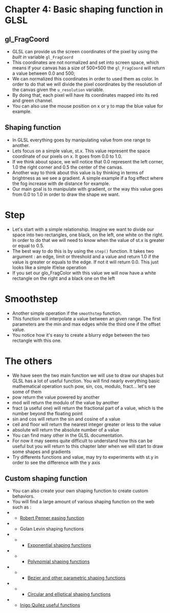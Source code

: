 # Chapter 4: Basic shaping function in GLSL

## gl_FragCoord
* GLSL can provide us the screen coordinates of the pixel by using the _built in_ variable ```gl_FragCoord```
* This coordinates are not normalized and set into screen space, which means if your canvas has a size of 500×500 the ```gl_FragCoord``` will return a value between 0.0 and 500;
* We can normalized this coordinates in order to used them as color. In order to do that we will divide the pixel coordinates by the resolution of the canvas given the ```u_resolution``` variable.
* By doing that, each pixel will have its coordinates mapped into its red and green channel.
* You can also use the mouse position on x or y to map the blue value for example.

## Shaping function
* In GLSL everything goes by manipulating value from one range to another.
* Lets focus on a simple value, st.x. This value represent the space coordinate of our pixels on x. It goes from 0.0 to 1.0.
* If we think about space, we will notice that 0.0 represent the left corner, 1.0 the right corner and 0.5 the center of the canvas.
* Another way to think about this value is by thinking in terms of brightness as we see a gradient. A simple example if a fog effect where the fog increase with de distance for example.
* Our main goal is to manipulate with gradient, or the way this value goes from 0.0 to 1.0 in order to draw the shape we want.

# Step
* Let's start with a simple relationship. Imagine we want to divide our space into two rectangles, one black, on the left, one white on the right. In order to do that we will need to know when the value of st.x is greater or equal to 0.5.
* The best way to do this is by using the ```step()``` function. It takes two argument : an edge, limit or threshold and a value and return 1.0 if the value is greater or equals to the edge. If not it will return 0.0. This just looks like a simple if/else operation
* If you set our glo_FragColor with this value we will now have a white rectangle on the right and a black one on the left

# Smoothstep
* Another simple operation if the ```smoothstep``` function.
* This function will interpolate a value between an given range. The first parameters are the min and max edges while the third one if the offset value.
* You notice how it's easy to create a blurry edge between the two rectangle with this one.

# The others
* We have seen the two main function we will use to draw our shapes but GLSL has a lot of useful function. You will find nearly everything basic mathematical operation such pow, sin, cos, modulo, fract... let's see some of them
* pow return the value powered by another
* mod will return the modulo of the value by another
* fract (a useful one) will return the fractional part of a value, which is the number beyond the floating point
* sin and cos will return the sin and cosine of a value
* ceil and floor will return the nearest integer greater or less to the value
* absolute will return the absolute number of a value
* You can find many other in the GLSL documentation.
* For now it may seems quite difficult to understand how this can be useful but you will return to this chapter later when we will start to draw some shapes and gradients
* Try differents functions and value, may try to experiments with st.y in order to see the difference with the y axis

## Custom shaping function
* You can also create your own shaping function to create custom behaviors.
* You will find a large amount of various shaping function on the web such as :
* * [Robert Penner easing function](http://www.gizma.com/easing/)
* * Golan Levin shaping functions
* * * [Exponential shaping functions](http://www.flong.com/texts/code/shapers_exp/)
* * * [Polynomial shaping functions](http://www.flong.com/texts/code/shapers_poly/)
* * * [Bezier and other parametric shaping functions](http://www.flong.com/texts/code/shapers_bez/)
* * * [Circular and elliptical shaping functions](http://www.flong.com/texts/code/shapers_circ/)
* * [Inigo Quilez useful functions](http://www.iquilezles.org/www/articles/functions/functions.htm)
